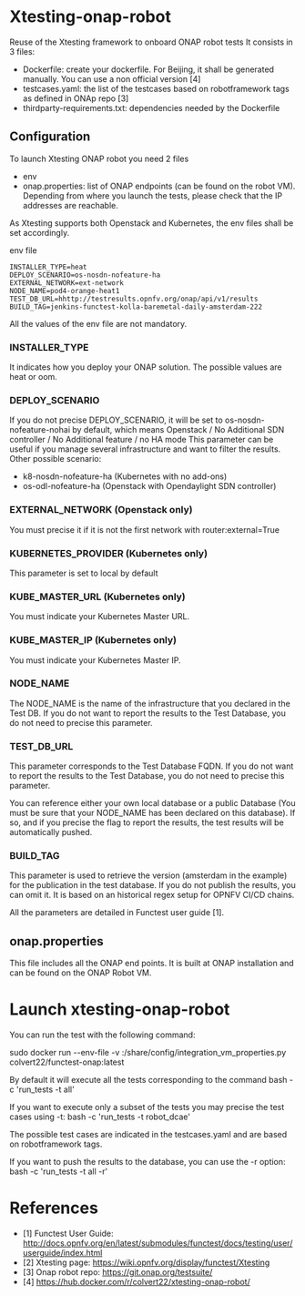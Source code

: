 # Xtesting-onap-robot
Reuse of the Xtesting framework to onboard ONAP robot tests
It consists in 3 files:
  * Dockerfile: create your dockerfile. For Beijing, it shall be generated manually. You can use a non official version [4]
  * testcases.yaml: the list of the testcases based on robotframework tags as defined in ONAp repo [3]
  * thirdparty-requirements.txt: dependencies needed by the Dockerfile

## Configuration

To launch Xtesting ONAP robot you need 2 files
  * env
  * onap.properties: list of ONAP endpoints (can be found on the robot VM). Depending from where you launch the tests,
please check that the IP addresses are reachable.

As Xtesting supports both Openstack and Kubernetes, the env files shall be set accordingly.

env file
```
INSTALLER_TYPE=heat
DEPLOY_SCENARIO=os-nosdn-nofeature-ha
EXTERNAL_NETWORK=ext-network
NODE_NAME=pod4-orange-heat1
TEST_DB_URL=hhttp://testresults.opnfv.org/onap/api/v1/results
BUILD_TAG=jenkins-functest-kolla-baremetal-daily-amsterdam-222
```

All the values of the env file are not mandatory.

### INSTALLER_TYPE
It indicates how you deploy your ONAP solution. The possible values are heat or oom.

### DEPLOY_SCENARIO
If you do not precise DEPLOY_SCENARIO, it will be set to os-nosdn-nofeature-nohai by default, which means
Openstack / No Additional SDN controller / No Additional feature / no HA mode
This parameter can be useful if you manage several infrastructure and want to filter the results.
Other possible scenario:
  * k8-nosdn-nofeature-ha (Kubernetes with no add-ons)
  * os-odl-nofeature-ha (Openstack with Opendaylight SDN controller)

### EXTERNAL_NETWORK (Openstack only)
You must precise it if it is not the first network with router:external=True

### KUBERNETES_PROVIDER (Kubernetes only)
This parameter is set to local by default

### KUBE_MASTER_URL (Kubernetes only)
You must indicate your Kubernetes Master URL.

### KUBE_MASTER_IP (Kubernetes only)
You must indicate your Kubernetes Master IP.

### NODE_NAME
The NODE_NAME is the name of the infrastructure that you declared in the Test DB. If you do not want to report the
results to the Test Database, you do not need to precise this parameter.

### TEST_DB_URL
This parameter corresponds to the Test Database FQDN.
If you do not want to report the results to the Test Database, you do not need to precise this parameter.

You can reference either your own local database or a public Database (You must be sure that your NODE_NAME has been declared on
this database). If so, and if you precise the flag to report the results, the test results will be automatically pushed.

### BUILD_TAG
This parameter is used to retrieve the version (amsterdam in the example) for the publication in the test database.
If you do not publish the results, you can omit it.
It is based on an historical regex setup for OPNFV CI/CD chains. 

All the parameters are detailed in Functest user guide [1].

## onap.properties

This file includes all the ONAP end points. It is built at ONAP installation and can be found on the ONAP Robot VM.

# Launch xtesting-onap-robot

You can run the test with the following command:

sudo docker run --env-file <your env> -v <your onap properties>:/share/config/integration_vm_properties.py colvert22/functest-onap:latest

By default it will execute all the tests corresponding to the command bash -c 'run_tests -t all'

If you want to execute only a subset of the tests you may precise the test cases using -t: bash -c 'run_tests -t robot_dcae'

The possible test cases are indicated in the testcases.yaml and are based on robotframework tags.

If you want to push the results to the database, you can use the -r option:  bash -c 'run_tests -t all -r'

# References

* [1] Functest User Guide: http://docs.opnfv.org/en/latest/submodules/functest/docs/testing/user/userguide/index.html
* [2] Xtesting page: https://wiki.opnfv.org/display/functest/Xtesting
* [3] Onap robot repo: https://git.onap.org/testsuite/
* [4] https://hub.docker.com/r/colvert22/xtesting-onap-robot/
